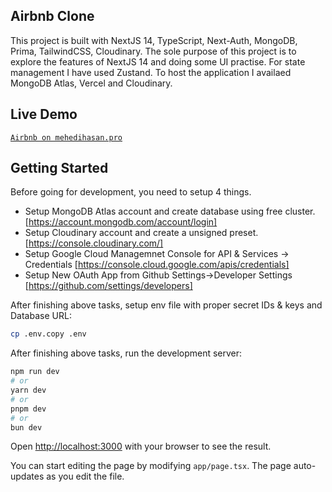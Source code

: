 ## Airbnb Clone 
This project is built with NextJS 14, TypeScript, Next-Auth, MongoDB, Prima, TailwindCSS, Cloudinary. 
The sole purpose of this project is to explore the features of NextJS 14 and doing some UI practise. For state management I have used Zustand. To host the application I availaed MongoDB Atlas, Vercel and Cloudinary. 

## Live Demo
[`Airbnb on mehedihasan.pro`](https://airbnb.mehedihasan.pro)

## Getting Started

Before going for development, you need to setup 4 things.
- Setup MongoDB Atlas account and create database using free cluster. [https://account.mongodb.com/account/login]
- Setup Cloudinary account and create a unsigned preset. [https://console.cloudinary.com/]
- Setup Google Cloud Managemnet Console for API & Services -> Credentials [https://console.cloud.google.com/apis/credentials]
- Setup New OAuth App from Github Settings->Developer Settings [https://github.com/settings/developers]

After finishing above tasks, setup env file with proper secret IDs & keys and Database URL:

```bash
cp .env.copy .env
```
After finishing above tasks, run the development server:
```bash
npm run dev
# or
yarn dev
# or
pnpm dev
# or
bun dev
```

Open [http://localhost:3000](http://localhost:3000) with your browser to see the result.

You can start editing the page by modifying `app/page.tsx`. The page auto-updates as you edit the file.


